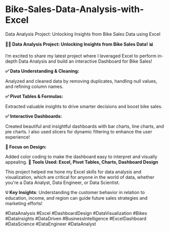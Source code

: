 # Bike-Sales-Data-Analysis-with-Excel
Data Analysis Project: Unlocking Insights from Bike Sales Data using Excel

**🚴‍♂️ Data Analysis Project: Unlocking Insights from Bike Sales Data! 📊**

I’m excited to share my latest project where I leveraged Excel to perform in-depth Data Analysis and build an interactive Dashboard for Bike Sales!

**✅ Data Understanding & Cleaning:**

Analyzed and cleaned data by removing duplicates, handling null values, and refining column names.

**✅ Pivot Tables & Formulas:**

Extracted valuable insights to drive smarter decisions and boost bike sales.

**✅ Interactive Dashboards:**

Created beautiful and insightful dashboards with bar charts, line charts, and pie charts. I also used slicers for dynamic filtering to enhance the user experience!

**🎨 Focus on Design:**

Added color coding to make the dashboard easy to interpret and visually appealing.
**🔧 Tools Used: Excel, Pivot Tables, Charts, Dashboard Design**

This project helped me hone my Excel skills for data analysis and visualization, which are critical for anyone in the world of data, whether you're a Data Analyst, Data Engineer, or Data Scientist.

**💡 Key Insights**: Understanding the customer behavior in relation to education, income, and region can guide future sales strategies and marketing efforts!

#DataAnalysis #Excel #DashboardDesign #DataVisualization #Bikes #DataInsights #DataDriven #BusinessIntelligence #ExcelDashboard #DataScience #DataEngineer #DataAnalyst
